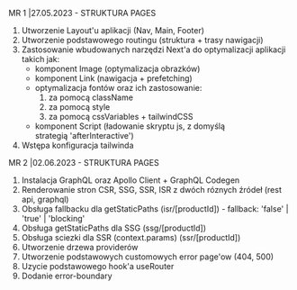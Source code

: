 MR 1 |27.05.2023 - STRUKTURA PAGES

1. Utworzenie Layout'u aplikacji (Nav, Main, Footer)
2. Utworzenie podstawowego routingu (struktura + trasy nawigacji)
3. Zastosowanie wbudowanych narzędzi Next'a do optymalizacji aplikacji takich jak:
   - komponent Image (optymalizacja obrazków)
   - komponent Link (nawigacja + prefetching)
   - optymalizacja fontów oraz ich zastosowanie:
     1. za pomocą className
     2. za pomocą style
     3. za pomocą cssVariables + tailwindCSS
   - komponent Script (ładowanie skryptu js, z domyślą strategią 'afterInteractive')
4. Wstępa konfiguracja tailwinda

MR 2 |02.06.2023 - STRUKTURA PAGES

1. Instalacja GraphQL oraz Apollo Client + GraphQL Codegen
2. Renderowanie stron CSR, SSG, SSR, ISR z dwóch róznych źródeł (rest api, graphql)
3. Obsługa fallbacku dla getStaticPaths (isr/[productId]) - fallback: 'false' | 'true' | 'blocking'
4. Obsługa getStaticPaths dla SSG (ssg/[productId])
5. Obsługa sciezki dla SSR (context.params) (ssr/[productId])
6. Utworzenie drzewa providerów
7. Utworzenie podstawowych customowych error page'ow (404, 500)
8. Uzycie podstawowego hook'a useRouter
9. Dodanie error-boundary
